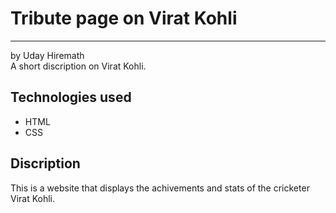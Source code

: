 
<h1>Tribute page on Virat Kohli</h1>
<hr>
<p>
  by Uday Hiremath
  <br>
  A short discription on Virat Kohli.
</p>
<h2>Technologies used</h2>
<ul>
  <li>HTML</li>
  <li>CSS</li>
</ul>
<h2>Discription</h2>
<p>This is a website that displays the achivements and stats of the cricketer Virat Kohli.</p>
